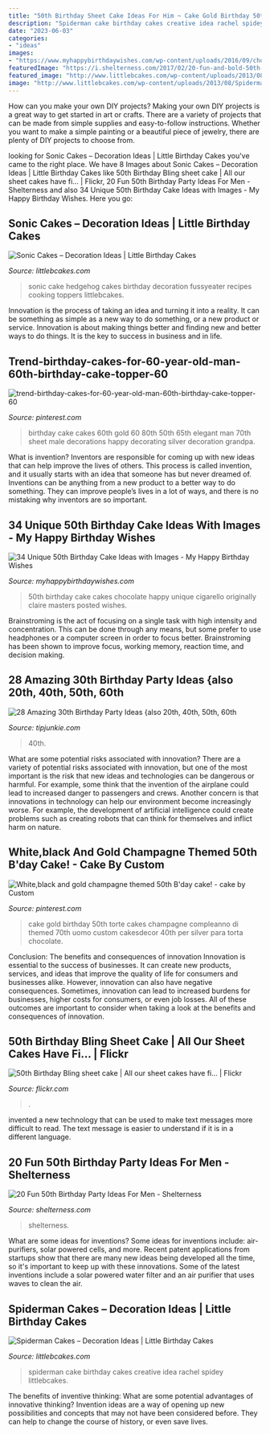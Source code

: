 ```yaml
---
title: "50th Birthday Sheet Cake Ideas For Him ~ Cake Gold Birthday 50th Torte Cakes Champagne Compleanno Di Themed 70th Uomo Custom Cakesdecor 40th Per Silver Para Torta Chocolate"
description: "Spiderman cake birthday cakes creative idea rachel spidey littlebcakes"
date: "2023-06-03"
categories:
- "ideas"
images:
- "https://www.myhappybirthdaywishes.com/wp-content/uploads/2016/09/chocolate-cigarello-50th-birthday-cakes.jpg"
featuredImage: "https://i.shelterness.com/2017/02/20-fun-and-bold-50th-birthday-cake.jpg"
featured_image: "http://www.littlebcakes.com/wp-content/uploads/2013/08/Spiderman-Birthday-Cake-Ideas-1024x682.jpg"
image: "http://www.littlebcakes.com/wp-content/uploads/2013/08/Spiderman-Birthday-Cake-Ideas-1024x682.jpg"
---
```



How can you make your own DIY projects?
Making your own DIY projects is a great way to get started in art or crafts. There are a variety of projects that can be made from simple supplies and easy-to-follow instructions. Whether you want to make a simple painting or a beautiful piece of jewelry, there are plenty of DIY projects to choose from.

	

		
looking for Sonic Cakes – Decoration Ideas | Little Birthday Cakes you've came to the right place. We have 8 Images about Sonic Cakes – Decoration Ideas | Little Birthday Cakes like 50th Birthday Bling sheet cake | All our sheet cakes have fi… | Flickr, 20 Fun 50th Birthday Party Ideas For Men - Shelterness and also 34 Unique 50th Birthday Cake Ideas with Images - My Happy Birthday Wishes. Here you go:
		
    
## Sonic Cakes – Decoration Ideas | Little Birthday Cakes

<img loading=lazy src="http://www.littlebcakes.com/wp-content/uploads/2014/05/Sonic-Cakes-Images.jpg" onerror="this.onerror=null;this.src='https://tse2.mm.bing.net/th?id=OIP.FXqUi1_9AJ084J4nsdJzHwHaJ4&amp;pid=15.1';" alt="Sonic Cakes – Decoration Ideas | Little Birthday Cakes">

_Source: littlebcakes.com_

>sonic cake hedgehog cakes birthday decoration fussyeater recipes cooking toppers littlebcakes. 

	

Innovation is the process of taking an idea and turning it into a reality. It can be something as simple as a new way to do something, or a new product or service. Innovation is about making things better and finding new and better ways to do things. It is the key to success in business and in life.

    
## Trend-birthday-cakes-for-60-year-old-man-60th-birthday-cake-topper-60

<img loading=lazy src="https://i.pinimg.com/736x/c8/d7/cf/c8d7cf068444025b6f0a776e8fde5f70.jpg" onerror="this.onerror=null;this.src='https://tse3.mm.bing.net/th?id=OIP.WCsRcN70z2CLKfP0aKsNMAHaLD&amp;pid=15.1';" alt="trend-birthday-cakes-for-60-year-old-man-60th-birthday-cake-topper-60">

_Source: pinterest.com_

>birthday cake cakes 60th gold 60 80th 50th 65th elegant man 70th sheet male decorations happy decorating silver decoration grandpa. 

	

What is invention?
Inventors are responsible for coming up with new ideas that can help improve the lives of others. This process is called invention, and it usually starts with an idea that someone has but never dreamed of. Inventions can be anything from a new product to a better way to do something. They can improve people’s lives in a lot of ways, and there is no mistaking why inventors are so important.

    
## 34 Unique 50th Birthday Cake Ideas With Images - My Happy Birthday Wishes

<img loading=lazy src="https://www.myhappybirthdaywishes.com/wp-content/uploads/2016/09/chocolate-cigarello-50th-birthday-cakes.jpg" onerror="this.onerror=null;this.src='https://tse1.mm.bing.net/th?id=OIP.5ZdZGaIJNHHN23eqAJaqPQHaJ3&amp;pid=15.1';" alt="34 Unique 50th Birthday Cake Ideas with Images - My Happy Birthday Wishes">

_Source: myhappybirthdaywishes.com_

>50th birthday cake cakes chocolate happy unique cigarello originally claire masters posted wishes. 

	

Brainstroming is the act of focusing on a single task with high intensity and concentration. This can be done through any means, but some prefer to use headphones or a computer screen in order to focus better. Brainstroming has been shown to improve focus, working memory, reaction time, and decision making.

    
## 28 Amazing 30th Birthday Party Ideas {also 20th, 40th, 50th, 60th

<img loading=lazy src="https://cdn.tipjunkie.com/wp-content/uploads/cache/7c/36/7c36568d326abd1670f793811aac8f41.jpg" onerror="this.onerror=null;this.src='https://tse2.mm.bing.net/th?id=OIP.ZtxZvpdWYTb6Xjh8j7_KkQHaJ3&amp;pid=15.1';" alt="28 Amazing 30th Birthday Party Ideas {also 20th, 40th, 50th, 60th">

_Source: tipjunkie.com_

>40th. 

	

What are some potential risks associated with innovation?
There are a variety of potential risks associated with innovation, but one of the most important is the risk that new ideas and technologies can be dangerous or harmful. For example, some think that the invention of the airplane could lead to increased danger to passengers and crews. Another concern is that innovations in technology can help our environment become increasingly worse. For example, the development of artificial intelligence could create problems such as creating robots that can think for themselves and inflict harm on nature.

    
## White,black And Gold Champagne Themed 50th B&#039;day Cake! - Cake By Custom

<img loading=lazy src="https://i.pinimg.com/736x/0b/c6/f4/0bc6f4e23da6aeacbd05eb69ab0daeba--gold-champagne-cake-decorating.jpg" onerror="this.onerror=null;this.src='https://tse1.mm.bing.net/th?id=OIP.2LeSVrX8b7Whk5QSnaA_yQHaKE&amp;pid=15.1';" alt="White,black and gold champagne themed 50th B&#039;day cake! - cake by Custom">

_Source: pinterest.com_

>cake gold birthday 50th torte cakes champagne compleanno di themed 70th uomo custom cakesdecor 40th per silver para torta chocolate. 

	

Conclusion: The benefits and consequences of innovation
Innovation is essential to the success of businesses. It can create new products, services, and ideas that improve the quality of life for consumers and businesses alike. However, innovation can also have negative consequences. Sometimes, innovation can lead to increased burdens for businesses, higher costs for consumers, or even job losses. All of these outcomes are important to consider when taking a look at the benefits and consequences of innovation.

    
## 50th Birthday Bling Sheet Cake | All Our Sheet Cakes Have Fi… | Flickr

<img loading=lazy src="https://c2.staticflickr.com/8/7061/6980131409_18b73b6d5a.jpg" onerror="this.onerror=null;this.src='https://tse3.mm.bing.net/th?id=OIP.e8hBDkezxlYEy4wtogWbDgAAAA&amp;pid=15.1';" alt="50th Birthday Bling sheet cake | All our sheet cakes have fi… | Flickr">

_Source: flickr.com_

>. 

	

invented a new technology that can be used to make text messages more difficult to read. The text message is easier to understand if it is in a different language.

    
## 20 Fun 50th Birthday Party Ideas For Men - Shelterness

<img loading=lazy src="https://i.shelterness.com/2017/02/20-fun-and-bold-50th-birthday-cake.jpg" onerror="this.onerror=null;this.src='https://tse2.mm.bing.net/th?id=OIP.eKDatM6I1zEz1-yRImVVlgHaFj&amp;pid=15.1';" alt="20 Fun 50th Birthday Party Ideas For Men - Shelterness">

_Source: shelterness.com_

>shelterness. 

	

What are some ideas for inventions?
Some ideas for inventions include: air-purifiers, solar powered cells, and more. Recent patent applications from startups show that there are many new ideas being developed all the time, so it's important to keep up with these innovations. Some of the latest inventions include a solar powered water filter and an air purifier that uses waves to clean the air.

    
## Spiderman Cakes – Decoration Ideas | Little Birthday Cakes

<img loading=lazy src="http://www.littlebcakes.com/wp-content/uploads/2013/08/Spiderman-Birthday-Cake-Ideas-1024x682.jpg" onerror="this.onerror=null;this.src='https://tse4.mm.bing.net/th?id=OIP.E_aRyTPKbnHGkX98hB1HVgHaE7&amp;pid=15.1';" alt="Spiderman Cakes – Decoration Ideas | Little Birthday Cakes">

_Source: littlebcakes.com_

>spiderman cake birthday cakes creative idea rachel spidey littlebcakes. 

	

The benefits of inventive thinking: What are some potential advantages of innovative thinking?
Invention ideas are a way of opening up new possibilities and concepts that may not have been considered before. They can help to change the course of history, or even save lives.

